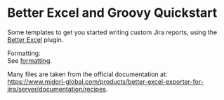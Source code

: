 # Better Excel and Groovy Quickstart
Some templates to get you started writing custom Jira reports, using the [Better Excel](https://marketplace.atlassian.com/apps/1212652/better-excel-exporter-for-jira?hosting=server&tab=overview) plugin. 

Formatting:  
See [formatting](formatting.MD). 

Many files are taken from the official documentation at:  
https://www.midori-global.com/products/better-excel-exporter-for-jira/server/documentation/recipes.
